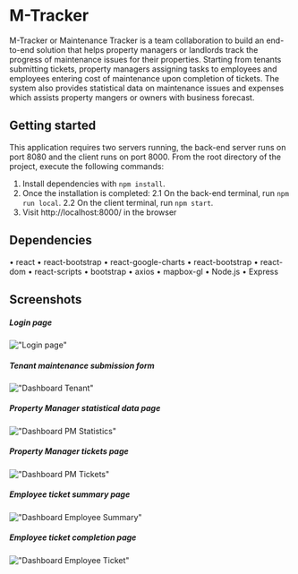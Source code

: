 # M-Tracker

M-Tracker or Maintenance Tracker is a team collaboration to build an end-to-end solution that helps property managers or landlords track the progress of maintenance issues for their properties. Starting from tenants submitting tickets, property managers assigning tasks to employees and employees entering cost of maintenance upon completion of tickets. The system also provides statistical data on maintenance issues and expenses which assists property mangers or owners with business forecast.

## Getting started

This application requires two servers running, the back-end server runs on port 8080 and the client runs on port 8000. From the root directory of the project, execute the following commands:

1. Install dependencies with `npm install`.
2. Once the installation is completed:
   2.1 On the back-end terminal, run `npm run local`.
   2.2 On the client terminal, run `npm start`.
3. Visit http://localhost:8000/ in the browser

## Dependencies

• react
• react-bootstrap
• react-google-charts
• react-bootstrap
• react-dom
• react-scripts
• bootstrap
• axios
• mapbox-gl
• Node.js
• Express

## Screenshots

##### Login page

!["Login page"](https://raw.githubusercontent.com/SameerKhan-Dev/Maintenance-Tickets-Tracker/BP-cleanup/docs/Login.png)

##### Tenant maintenance submission form

!["Dashboard Tenant"](https://raw.githubusercontent.com/SameerKhan-Dev/Maintenance-Tickets-Tracker/BP-cleanup/docs/dashboard-tenant.png)

##### Property Manager statistical data page

!["Dashboard PM Statistics"](https://raw.githubusercontent.com/SameerKhan-Dev/Maintenance-Tickets-Tracker/BP-cleanup/docs/dashboard-pm-stats.png)

##### Property Manager tickets page

!["Dashboard PM Tickets"](https://raw.githubusercontent.com/SameerKhan-Dev/Maintenance-Tickets-Tracker/BP-cleanup/docs/dashboard-pm-tickets.png)

##### Employee ticket summary page

!["Dashboard Employee Summary"](https://raw.githubusercontent.com/SameerKhan-Dev/Maintenance-Tickets-Tracker/BP-cleanup/docs/dashboard-employee-summary.png)

##### Employee ticket completion page

!["Dashboard Employee Ticket"](https://raw.githubusercontent.com/SameerKhan-Dev/Maintenance-Tickets-Tracker/BP-cleanup/docs/dashboard-employee-ticket.png)
